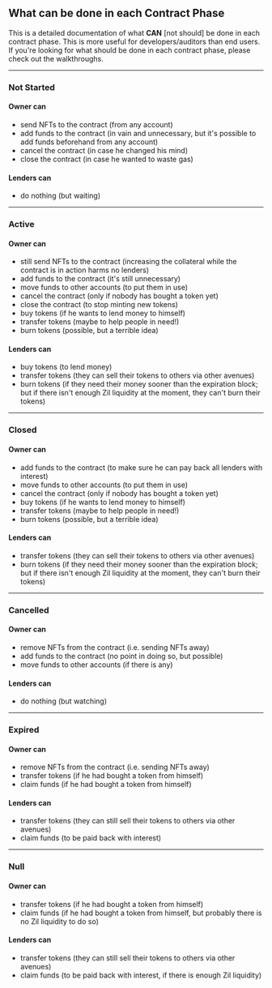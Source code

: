 ## What can be done in each Contract Phase

This is a detailed documentation of what **CAN** [not should]
be done in each contract phase. This is more useful for 
developers/auditors than end users. If you're looking for what 
should be done in each contract phase, please check out 
the walkthroughs. 

---

### Not Started

#### Owner can

* send NFTs to the contract (from any account)
* add funds to the contract (in vain and unnecessary, but 
  it's possible to add funds beforehand from any account)
* cancel the contract (in case he changed his mind)
* close the contract (in case he wanted to waste gas)

#### Lenders can

* do nothing (but waiting)

---

### Active

#### Owner can

* still send NFTs to the contract (increasing the collateral 
  while the contract is in action harms no lenders)
* add funds to the contract (it's still unnecessary)
* move funds to other accounts (to put them in use)
* cancel the contract (only if nobody has bought a token yet)
* close the contract (to stop minting new tokens)
* buy tokens (if he wants to lend money to himself)
* transfer tokens (maybe to help people in need!)
* burn tokens (possible, but a terrible idea)

#### Lenders can

* buy tokens (to lend money)
* transfer tokens (they can sell their tokens to others 
  via other avenues)
* burn tokens (if they need their money sooner than the 
  expiration block; but if there isn't enough Zil liquidity 
  at the moment, they can't burn their tokens)

---

### Closed

#### Owner can

* add funds to the contract (to make sure he can pay back 
  all lenders with interest)
* move funds to other accounts (to put them in use)
* cancel the contract (only if nobody has bought a token yet)
* buy tokens (if he wants to lend money to himself)
* transfer tokens (maybe to help people in need!)
* burn tokens (possible, but a terrible idea)

#### Lenders can

* transfer tokens (they can sell their tokens to others
  via other avenues)
* burn tokens (if they need their money sooner than the
  expiration block; but if there isn't enough Zil liquidity
  at the moment, they can't burn their tokens)

---

### Cancelled

#### Owner can

* remove NFTs from the contract (i.e. sending NFTs away)
* add funds to the contract (no point in doing so, but possible)
* move funds to other accounts (if there is any)

#### Lenders can

* do nothing (but watching)

---

### Expired

#### Owner can

* remove NFTs from the contract (i.e. sending NFTs away)
* transfer tokens (if he had bought a token from himself)
* claim funds (if he had bought a token from himself)

#### Lenders can

* transfer tokens (they can still sell their tokens to 
  others via other avenues)
* claim funds (to be paid back with interest)

---

### Null

#### Owner can

* transfer tokens (if he had bought a token from himself)
* claim funds (if he had bought a token from himself, 
  but probably there is no Zil liquidity to do so)

#### Lenders can

* transfer tokens (they can still sell their tokens to
  others via other avenues)
* claim funds (to be paid back with interest, if there 
  is enough Zil liquidity)
